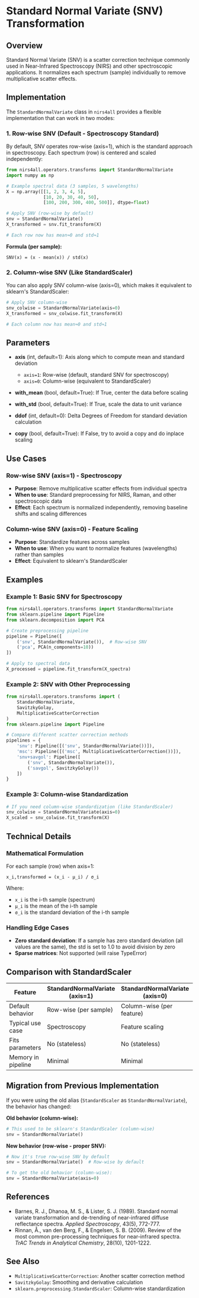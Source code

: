 # Standard Normal Variate (SNV) Transformation

## Overview

Standard Normal Variate (SNV) is a scatter correction technique commonly used in Near-Infrared Spectroscopy (NIRS) and other spectroscopic applications. It normalizes each spectrum (sample) individually to remove multiplicative scatter effects.

## Implementation

The `StandardNormalVariate` class in `nirs4all` provides a flexible implementation that can work in two modes:

### 1. Row-wise SNV (Default - Spectroscopy Standard)

By default, SNV operates row-wise (axis=1), which is the standard approach in spectroscopy. Each spectrum (row) is centered and scaled independently:

```python
from nirs4all.operators.transforms import StandardNormalVariate
import numpy as np

# Example spectral data (3 samples, 5 wavelengths)
X = np.array([[1, 2, 3, 4, 5],
              [10, 20, 30, 40, 50],
              [100, 200, 300, 400, 500]], dtype=float)

# Apply SNV (row-wise by default)
snv = StandardNormalVariate()
X_transformed = snv.fit_transform(X)

# Each row now has mean≈0 and std≈1
```

**Formula (per sample):**
```
SNV(x) = (x - mean(x)) / std(x)
```

### 2. Column-wise SNV (Like StandardScaler)

You can also apply SNV column-wise (axis=0), which makes it equivalent to sklearn's StandardScaler:

```python
# Apply SNV column-wise
snv_colwise = StandardNormalVariate(axis=0)
X_transformed = snv_colwise.fit_transform(X)

# Each column now has mean≈0 and std≈1
```

## Parameters

- **axis** (int, default=1): Axis along which to compute mean and standard deviation
  - `axis=1`: Row-wise (default, standard SNV for spectroscopy)
  - `axis=0`: Column-wise (equivalent to StandardScaler)

- **with_mean** (bool, default=True): If True, center the data before scaling

- **with_std** (bool, default=True): If True, scale the data to unit variance

- **ddof** (int, default=0): Delta Degrees of Freedom for standard deviation calculation

- **copy** (bool, default=True): If False, try to avoid a copy and do inplace scaling

## Use Cases

### Row-wise SNV (axis=1) - Spectroscopy
- **Purpose**: Remove multiplicative scatter effects from individual spectra
- **When to use**: Standard preprocessing for NIRS, Raman, and other spectroscopic data
- **Effect**: Each spectrum is normalized independently, removing baseline shifts and scaling differences

### Column-wise SNV (axis=0) - Feature Scaling
- **Purpose**: Standardize features across samples
- **When to use**: When you want to normalize features (wavelengths) rather than samples
- **Effect**: Equivalent to sklearn's StandardScaler

## Examples

### Example 1: Basic SNV for Spectroscopy

```python
from nirs4all.operators.transforms import StandardNormalVariate
from sklearn.pipeline import Pipeline
from sklearn.decomposition import PCA

# Create preprocessing pipeline
pipeline = Pipeline([
    ('snv', StandardNormalVariate()),  # Row-wise SNV
    ('pca', PCA(n_components=10))
])

# Apply to spectral data
X_processed = pipeline.fit_transform(X_spectra)
```

### Example 2: SNV with Other Preprocessing

```python
from nirs4all.operators.transforms import (
    StandardNormalVariate,
    SavitzkyGolay,
    MultiplicativeScatterCorrection
)
from sklearn.pipeline import Pipeline

# Compare different scatter correction methods
pipelines = {
    'snv': Pipeline([('snv', StandardNormalVariate())]),
    'msc': Pipeline([('msc', MultiplicativeScatterCorrection())]),
    'snv+savgol': Pipeline([
        ('snv', StandardNormalVariate()),
        ('savgol', SavitzkyGolay())
    ])
}
```

### Example 3: Column-wise Standardization

```python
# If you need column-wise standardization (like StandardScaler)
snv_colwise = StandardNormalVariate(axis=0)
X_scaled = snv_colwise.fit_transform(X)
```

## Technical Details

### Mathematical Formulation

For each sample (row) when axis=1:
```
x_i,transformed = (x_i - μ_i) / σ_i
```

Where:
- `x_i` is the i-th sample (spectrum)
- `μ_i` is the mean of the i-th sample
- `σ_i` is the standard deviation of the i-th sample

### Handling Edge Cases

- **Zero standard deviation**: If a sample has zero standard deviation (all values are the same), the std is set to 1.0 to avoid division by zero
- **Sparse matrices**: Not supported (will raise TypeError)

## Comparison with StandardScaler

| Feature | StandardNormalVariate (axis=1) | StandardNormalVariate (axis=0) | sklearn.StandardScaler |
|---------|-------------------------------|-------------------------------|------------------------|
| Default behavior | Row-wise (per sample) | Column-wise (per feature) | Column-wise (per feature) |
| Typical use case | Spectroscopy | Feature scaling | Feature scaling |
| Fits parameters | No (stateless) | No (stateless) | Yes (stores mean/std) |
| Memory in pipeline | Minimal | Minimal | Stores statistics |

## Migration from Previous Implementation

If you were using the old alias (`StandardScaler` as `StandardNormalVariate`), the behavior has changed:

**Old behavior (column-wise):**
```python
# This used to be sklearn's StandardScaler (column-wise)
snv = StandardNormalVariate()
```

**New behavior (row-wise - proper SNV):**
```python
# Now it's true row-wise SNV by default
snv = StandardNormalVariate()  # Row-wise by default

# To get the old behavior (column-wise):
snv = StandardNormalVariate(axis=0)
```

## References

- Barnes, R. J., Dhanoa, M. S., & Lister, S. J. (1989). Standard normal variate transformation and de-trending of near-infrared diffuse reflectance spectra. *Applied Spectroscopy*, 43(5), 772-777.
- Rinnan, Å., van den Berg, F., & Engelsen, S. B. (2009). Review of the most common pre-processing techniques for near-infrared spectra. *TrAC Trends in Analytical Chemistry*, 28(10), 1201-1222.

## See Also

- `MultiplicativeScatterCorrection`: Another scatter correction method
- `SavitzkyGolay`: Smoothing and derivative calculation
- `sklearn.preprocessing.StandardScaler`: Column-wise standardization
